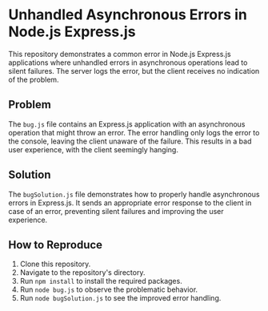 # Unhandled Asynchronous Errors in Node.js Express.js

This repository demonstrates a common error in Node.js Express.js applications where unhandled errors in asynchronous operations lead to silent failures. The server logs the error, but the client receives no indication of the problem.

## Problem
The `bug.js` file contains an Express.js application with an asynchronous operation that might throw an error.  The error handling only logs the error to the console, leaving the client unaware of the failure.  This results in a bad user experience, with the client seemingly hanging.

## Solution
The `bugSolution.js` file demonstrates how to properly handle asynchronous errors in Express.js.  It sends an appropriate error response to the client in case of an error, preventing silent failures and improving the user experience.

## How to Reproduce
1. Clone this repository.
2. Navigate to the repository's directory.
3. Run `npm install` to install the required packages.
4. Run `node bug.js` to observe the problematic behavior.
5. Run `node bugSolution.js` to see the improved error handling.